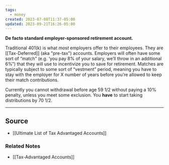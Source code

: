 ```yaml
---
tags:
  - money
created: 2023-07-08T11:37-05:00
updated: 2023-09-21T16:26-05:00
---
```

**De facto standard employer-sponsored retirement account.**

Traditional 401(k) is what *most* employers offer to their employees. They are [[Tax-Deferred]] (aka "pre-tax") accounts. Employers will often have some sort of “match” (e.g. ‘you pay 8% of your salary, we’ll throw in an additional 6%”) that they will use to incentivize you to save for retirement. Matches are typically subject to some sort of “vestment” period, meaning you have to stay with the employer for X number of years before you’re allowed to keep their match contributions.

Currently you cannot withdrawal before age 59 1/2 without paying a 10% penalty, unless you meet some exclusion. You **have** to start taking distributions by 70 1/2.

---

## Source
- [[Ultimate List of Tax Advantaged Accounts]]

### Related Notes
- [[Tax-Advantaged Accounts]]